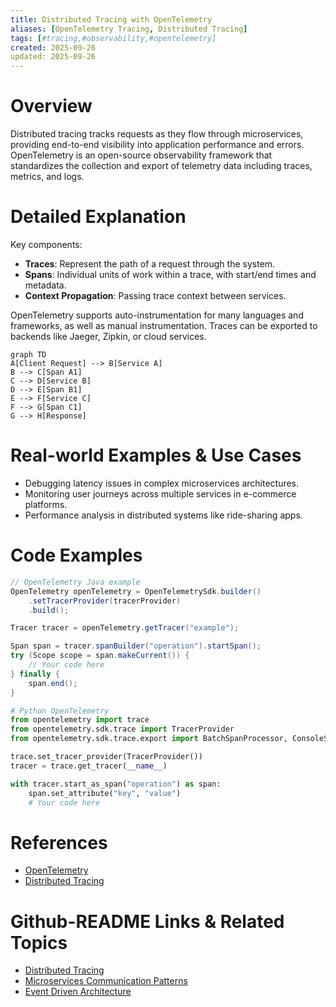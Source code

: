 ```yaml
---
title: Distributed Tracing with OpenTelemetry
aliases: [OpenTelemetry Tracing, Distributed Tracing]
tags: [#tracing,#observability,#opentelemetry]
created: 2025-09-26
updated: 2025-09-26
---
```


# Overview

Distributed tracing tracks requests as they flow through microservices, providing end-to-end visibility into application performance and errors. OpenTelemetry is an open-source observability framework that standardizes the collection and export of telemetry data including traces, metrics, and logs.

# Detailed Explanation

Key components:

- **Traces**: Represent the path of a request through the system.
- **Spans**: Individual units of work within a trace, with start/end times and metadata.
- **Context Propagation**: Passing trace context between services.

OpenTelemetry supports auto-instrumentation for many languages and frameworks, as well as manual instrumentation. Traces can be exported to backends like Jaeger, Zipkin, or cloud services.

```mermaid
graph TD
A[Client Request] --> B[Service A]
B --> C[Span A1]
C --> D[Service B]
D --> E[Span B1]
E --> F[Service C]
F --> G[Span C1]
G --> H[Response]
```

# Real-world Examples & Use Cases

- Debugging latency issues in complex microservices architectures.
- Monitoring user journeys across multiple services in e-commerce platforms.
- Performance analysis in distributed systems like ride-sharing apps.

# Code Examples

```java
// OpenTelemetry Java example
OpenTelemetry openTelemetry = OpenTelemetrySdk.builder()
    .setTracerProvider(tracerProvider)
    .build();

Tracer tracer = openTelemetry.getTracer("example");

Span span = tracer.spanBuilder("operation").startSpan();
try (Scope scope = span.makeCurrent()) {
    // Your code here
} finally {
    span.end();
}
```

```python
# Python OpenTelemetry
from opentelemetry import trace
from opentelemetry.sdk.trace import TracerProvider
from opentelemetry.sdk.trace.export import BatchSpanProcessor, ConsoleSpanExporter

trace.set_tracer_provider(TracerProvider())
tracer = trace.get_tracer(__name__)

with tracer.start_as_span("operation") as span:
    span.set_attribute("key", "value")
    # Your code here
```

# References

- [OpenTelemetry](https://opentelemetry.io/)
- [Distributed Tracing](https://opentracing.io/)

# Github-README Links & Related Topics

- [Distributed Tracing](./distributed-tracing/README.md)
- [Microservices Communication Patterns](./microservices-communication-patterns/README.md)
- [Event Driven Architecture](./event-driven-architecture/README.md)